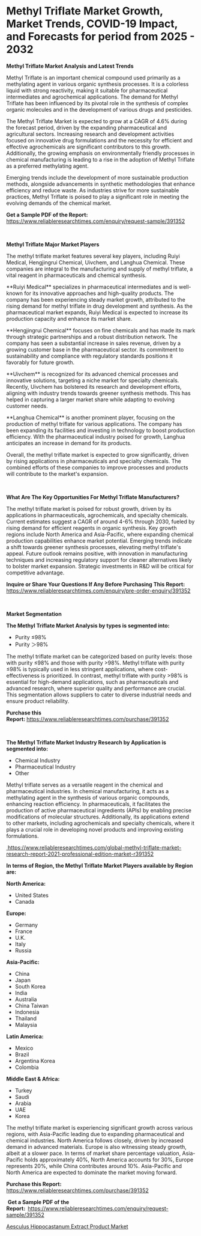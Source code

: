 <p><h1>Methyl Triflate Market Growth, Market Trends, COVID-19 Impact, and Forecasts for period from 2025 - 2032</h1></p><p><strong>Methyl Triflate Market Analysis and Latest Trends</strong></p>
<p><p>Methyl Triflate is an important chemical compound used primarily as a methylating agent in various organic synthesis processes. It is a colorless liquid with strong reactivity, making it suitable for pharmaceutical intermediates and agrochemical applications. The demand for Methyl Triflate has been influenced by its pivotal role in the synthesis of complex organic molecules and in the development of various drugs and pesticides.</p><p>The Methyl Triflate Market is expected to grow at a CAGR of 4.6% during the forecast period, driven by the expanding pharmaceutical and agricultural sectors. Increasing research and development activities focused on innovative drug formulations and the necessity for efficient and effective agrochemicals are significant contributors to this growth. Additionally, the growing emphasis on environmentally friendly processes in chemical manufacturing is leading to a rise in the adoption of Methyl Triflate as a preferred methylating agent. </p><p>Emerging trends include the development of more sustainable production methods, alongside advancements in synthetic methodologies that enhance efficiency and reduce waste. As industries strive for more sustainable practices, Methyl Triflate is poised to play a significant role in meeting the evolving demands of the chemical market.</p></p>
<p><strong>Get a Sample PDF of the Report:&nbsp;</strong> <a href="https://www.reliableresearchtimes.com/enquiry/request-sample/391352?utm_campaign=2719&utm_medium=2&utm_source=Github&utm_content=ia&utm_term=29032025&utm_id=methyl-triflate">https://www.reliableresearchtimes.com/enquiry/request-sample/391352</a></p>
<p>&nbsp;</p>
<p><strong>Methyl Triflate Major Market Players</strong></p>
<p><p>The methyl triflate market features several key players, including Ruiyi Medical, Hengjingrui Chemical, Uivchem, and Langhua Chemical. These companies are integral to the manufacturing and supply of methyl triflate, a vital reagent in pharmaceuticals and chemical synthesis.</p><p>**Ruiyi Medical** specializes in pharmaceutical intermediates and is well-known for its innovative approaches and high-quality products. The company has been experiencing steady market growth, attributed to the rising demand for methyl triflate in drug development and synthesis. As the pharmaceutical market expands, Ruiyi Medical is expected to increase its production capacity and enhance its market share.</p><p>**Hengjingrui Chemical** focuses on fine chemicals and has made its mark through strategic partnerships and a robust distribution network. The company has seen a substantial increase in sales revenue, driven by a growing customer base in the pharmaceutical sector. its commitment to sustainability and compliance with regulatory standards positions it favorably for future growth. </p><p>**Uivchem** is recognized for its advanced chemical processes and innovative solutions, targeting a niche market for specialty chemicals. Recently, Uivchem has bolstered its research and development efforts, aligning with industry trends towards greener synthesis methods. This has helped in capturing a larger market share while adapting to evolving customer needs. </p><p>**Langhua Chemical** is another prominent player, focusing on the production of methyl triflate for various applications. The company has been expanding its facilities and investing in technology to boost production efficiency. With the pharmaceutical industry poised for growth, Langhua anticipates an increase in demand for its products.</p><p>Overall, the methyl triflate market is expected to grow significantly, driven by rising applications in pharmaceuticals and specialty chemicals. The combined efforts of these companies to improve processes and products will contribute to the market's expansion.</p></p>
<p>&nbsp;</p>
<p><strong>What Are The Key Opportunities For Methyl Triflate Manufacturers?</strong></p>
<p><p>The methyl triflate market is poised for robust growth, driven by its applications in pharmaceuticals, agrochemicals, and specialty chemicals. Current estimates suggest a CAGR of around 4-6% through 2030, fueled by rising demand for efficient reagents in organic synthesis. Key growth regions include North America and Asia-Pacific, where expanding chemical production capabilities enhance market potential. Emerging trends indicate a shift towards greener synthesis processes, elevating methyl triflate's appeal. Future outlook remains positive, with innovation in manufacturing techniques and increasing regulatory support for cleaner alternatives likely to bolster market expansion. Strategic investments in R&D will be critical for competitive advantage.</p></p>
<p><strong>Inquire or Share Your Questions If Any Before Purchasing This Report:</strong> <a href="https://www.reliableresearchtimes.com/enquiry/pre-order-enquiry/391352?utm_campaign=2719&utm_medium=2&utm_source=Github&utm_content=ia&utm_term=29032025&utm_id=methyl-triflate">https://www.reliableresearchtimes.com/enquiry/pre-order-enquiry/391352</a></p>
<p>&nbsp;</p>
<p><strong>Market Segmentation</strong></p>
<p><strong>The Methyl Triflate Market Analysis by types is segmented into:</strong></p>
<p><ul><li>Purity ≤98%</li><li>Purity ＞98%</li></ul></p>
<p><p>The methyl triflate market can be categorized based on purity levels: those with purity ≤98% and those with purity >98%. Methyl triflate with purity ≤98% is typically used in less stringent applications, where cost-effectiveness is prioritized. In contrast, methyl triflate with purity >98% is essential for high-demand applications, such as pharmaceuticals and advanced research, where superior quality and performance are crucial. This segmentation allows suppliers to cater to diverse industrial needs and ensure product reliability.</p></p>
<p><strong>Purchase this Report:&nbsp;</strong><a href="https://www.reliableresearchtimes.com/purchase/391352?utm_campaign=2719&utm_medium=2&utm_source=Github&utm_content=ia&utm_term=29032025&utm_id=methyl-triflate">https://www.reliableresearchtimes.com/purchase/391352</a></p>
<p>&nbsp;</p>
<p><strong>The Methyl Triflate Market Industry Research by Application is segmented into:</strong></p>
<p><ul><li>Chemical Industry</li><li>Pharmaceutical Industry</li><li>Other</li></ul></p>
<p><p>Methyl triflate serves as a versatile reagent in the chemical and pharmaceutical industries. In chemical manufacturing, it acts as a methylating agent in the synthesis of various organic compounds, enhancing reaction efficiency. In pharmaceuticals, it facilitates the production of active pharmaceutical ingredients (APIs) by enabling precise modifications of molecular structures. Additionally, its applications extend to other markets, including agrochemicals and specialty chemicals, where it plays a crucial role in developing novel products and improving existing formulations.</p></p>
<p><a href="https://www.reliableresearchtimes.com/global-methyl-triflate-market-research-report-2021-professional-edition-market-r391352?utm_campaign=2719&utm_medium=2&utm_source=Github&utm_content=ia&utm_term=29032025&utm_id=methyl-triflate">&nbsp;https://www.reliableresearchtimes.com/global-methyl-triflate-market-research-report-2021-professional-edition-market-r391352</a></p>
<p><strong>In terms of Region, the Methyl Triflate Market Players available by Region are:</strong></p>
<p>
    <p> <strong> North America: </strong>
        <ul>
            <li>United States</li>
            <li>Canada</li>
        </ul>
        </p> 
    <p> <strong> Europe: </strong>
        <ul>
            <li>Germany</li>
            <li>France</li>
            <li>U.K.</li>
            <li>Italy</li>
            <li>Russia</li>
        </ul>
        </p> 
    <p> <strong> Asia-Pacific: </strong>
        <ul>
            <li>China</li>
            <li>Japan</li>
            <li>South Korea</li>
            <li>India</li>
            <li>Australia</li>
            <li>China Taiwan</li>
            <li>Indonesia</li>
            <li>Thailand</li>
            <li>Malaysia</li>
        </ul>
        </p> 
    <p> <strong> Latin America: </strong>
        <ul>
            <li>Mexico</li>
            <li>Brazil</li>
            <li>Argentina Korea</li>
            <li>Colombia</li>
        </ul>
        </p> 
    <p> <strong> Middle East & Africa: </strong>
        <ul>
            <li>Turkey</li>
            <li>Saudi</li>
            <li>Arabia</li>
            <li>UAE</li>
            <li>Korea</li>
        </ul>
    </p>
    </p>
<p><p>The methyl triflate market is experiencing significant growth across various regions, with Asia-Pacific leading due to expanding pharmaceutical and chemical industries. North America follows closely, driven by increased demand in advanced materials. Europe is also witnessing steady growth, albeit at a slower pace. In terms of market share percentage valuation, Asia-Pacific holds approximately 40%, North America accounts for 30%, Europe represents 20%, while China contributes around 10%. Asia-Pacific and North America are expected to dominate the market moving forward.</p></p>
<p><strong>Purchase this Report: </strong><a href="https://www.reliableresearchtimes.com/purchase/391352?utm_campaign=2719&utm_medium=2&utm_source=Github&utm_content=ia&utm_term=29032025&utm_id=methyl-triflate">https://www.reliableresearchtimes.com/purchase/391352</a></p>
<p>&nbsp;<strong>Get a Sample PDF of the Report:&nbsp;&nbsp;</strong><a href="https://www.reliableresearchtimes.com/enquiry/request-sample/391352?utm_campaign=2719&utm_medium=2&utm_source=Github&utm_content=ia&utm_term=29032025&utm_id=methyl-triflate">https://www.reliableresearchtimes.com/enquiry/request-sample/391352</a></p>
<p><strong></strong></p>
<p><p><a href="https://github.com/nafidurii/Market-Research-Report-List-1/blob/main/aesculus-hippocastanum-extract-product-market.md?utm_campaign=2719&utm_medium=2&utm_source=Github&utm_content=ia&utm_term=29032025&utm_id=methyl-triflate">Aesculus Hippocastanum Extract Product Market</a></p></p>